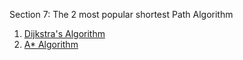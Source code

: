 Section 7: The 2 most popular shortest Path Algorithm

1. [Dijkstra's Algorithm](https://en.wikipedia.org/wiki/Dijkstra%27s_algorithm)
2. [A* Algorithm](https://en.wikipedia.org/wiki/A*_search_algorithm)


